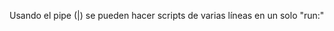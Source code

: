 Usando el pipe (|) se pueden hacer scripts de varias líneas en un solo "run:"

<!-- 
run: |
    echo "Hola mundo" >> hola.xt
    cat hola.txt
 -->